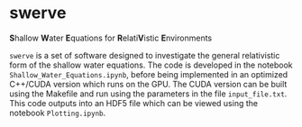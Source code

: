# swerve
**S**hallow **W**ater **E**quations for **R**elati**V**istic **E**nvironments

`swerve` is a set of software designed to investigate the general relativistic form of the shallow water equations. The code is developed in the notebook `Shallow_Water_Equations.ipynb`, before being implemented in an optimized C++/CUDA version which runs on the GPU. The CUDA version can be built using the Makefile and run using the parameters in the file `input_file.txt`. This code outputs into an HDF5 file which can be viewed using the notebook `Plotting.ipynb`.
